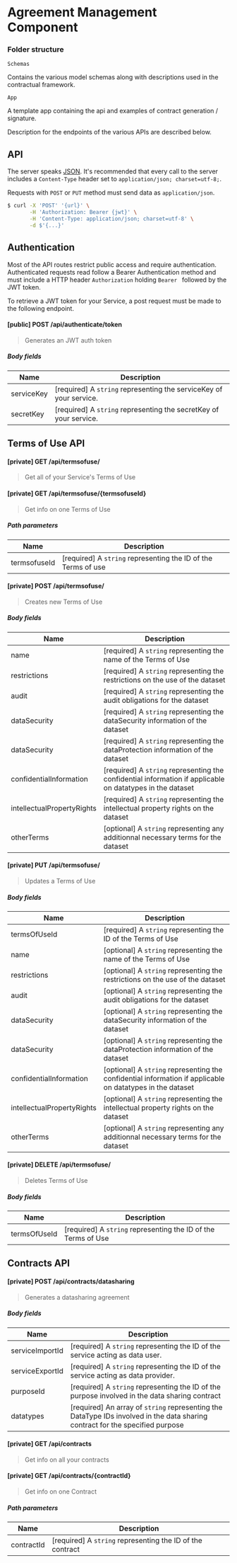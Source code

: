 # Agreement Management Component

### Folder structure

`Schemas`

Contains the various model schemas along with descriptions used in the contractual framework.

`App`

A template app containing the api and examples of contract generation / signature.

Description for the endpoints of the various APIs are described below.

## API

The server speaks [JSON](https://en.wikipedia.org/wiki/JSON). It's recommended that every call to the server includes a `Content-Type` header set to `application/json; charset=utf-8;`.

Requests with `POST` or `PUT` method must send data as `application/json`.

```bash
$ curl -X 'POST' '{url}' \
       -H 'Authorization: Bearer {jwt}' \
       -H 'Content-Type: application/json; charset=utf-8' \
       -d $'{...}'
```

## Authentication

Most of the API routes restrict public access and require authentication. Authenticated requests read follow a Bearer Authentication method and must include a HTTP header `Authorization` holding `Bearer ` followed by the JWT token.

To retrieve a JWT token for your Service, a post request must be made to the following endpoint.

#### [public] POST /api/authenticate/token

> Generates an JWT auth token

##### Body fields

| Name | Description |
| --- | --- |
| serviceKey | [required] A `string` representing the serviceKey of your service. |
| secretKey | [required] A `string` representing the secretKey of your service. |

## Terms of Use API

#### [private] GET /api/termsofuse/

> Get all of your Service's Terms of Use

#### [private] GET /api/termsofuse/{termsofuseId}

> Get info on one Terms of Use

##### Path parameters

| Name         | Description                                                   |
| ------------ | ------------------------------------------------------------- |
| termsofuseId | [required] A `string` representing the ID of the Terms of use |

#### [private] POST /api/termsofuse/

> Creates new Terms of Use

##### Body fields

| Name | Description |
| --- | --- |
| name | [required] A `string` representing the name of the Terms of Use |
| restrictions | [required] A `string` representing the restrictions on the use of the dataset |
| audit | [required] A `string` representing the audit obligations for the dataset |
| dataSecurity | [required] A `string` representing the dataSecurity information of the dataset |
| dataSecurity | [required] A `string` representing the dataProtection information of the dataset |
| confidentialInformation | [required] A `string` representing the confidential information if applicable on datatypes in the dataset |
| intellectualPropertyRights | [required] A `string` representing the intellectual property rights on the dataset |
| otherTerms | [optional] A `string` representing any additionnal necessary terms for the dataset |

#### [private] PUT /api/termsofuse/

> Updates a Terms of Use

##### Body fields

| Name | Description |
| --- | --- |
| termsOfUseId | [required] A `string` representing the ID of the Terms of Use |
| name | [optional] A `string` representing the name of the Terms of Use |
| restrictions | [optional] A `string` representing the restrictions on the use of the dataset |
| audit | [optional] A `string` representing the audit obligations for the dataset |
| dataSecurity | [optional] A `string` representing the dataSecurity information of the dataset |
| dataSecurity | [optional] A `string` representing the dataProtection information of the dataset |
| confidentialInformation | [optional] A `string` representing the confidential information if applicable on datatypes in the dataset |
| intellectualPropertyRights | [optional] A `string` representing the intellectual property rights on the dataset |
| otherTerms | [optional] A `string` representing any additionnal necessary terms for the dataset |

#### [private] DELETE /api/termsofuse/

> Deletes Terms of Use

##### Body fields

| Name         | Description                                                   |
| ------------ | ------------------------------------------------------------- |
| termsOfUseId | [required] A `string` representing the ID of the Terms of Use |

## Contracts API

#### [private] POST /api/contracts/datasharing

> Generates a datasharing agreement

##### Body fields

| Name | Description |
| --- | --- |
| serviceImportId | [required] A `string` representing the ID of the service acting as data user. |
| serviceExportId | [required] A `string` representing the ID of the service acting as data provider. |
| purposeId | [required] A `string` representing the ID of the purpose involved in the data sharing contract |
| datatypes | [required] An array of `string` representing the DataType IDs involved in the data sharing contract for the specified purpose |

#### [private] GET /api/contracts

> Get info on all your contracts

#### [private] GET /api/contracts/{contractId}

> Get info on one Contract

##### Path parameters

| Name       | Description                                               |
| ---------- | --------------------------------------------------------- |
| contractId | [required] A `string` representing the ID of the contract |
